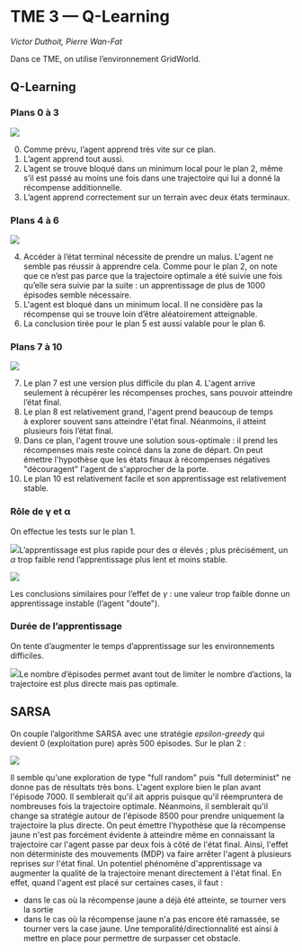 # TME 3 — Q-Learning

_Victor Duthoit, Pierre Wan-Fat_

Dans ce TME, on utilise l’environnement GridWorld.

## Q-Learning

### Plans 0 à 3

![](q_learning_0_3.png)

0. Comme prévu, l’agent apprend très vite sur ce plan.
1. L’agent apprend tout aussi.
2. L’agent se trouve bloqué dans un minimum local pour le plan 2, même s’il est passé au moins une fois dans une trajectoire qui lui a donné la récompense additionnelle.
3. L’agent apprend correctement sur un terrain avec deux états terminaux.

### Plans 4 à 6

![](q_learning_4_6.png)

4. Accéder à l’état terminal nécessite de prendre un malus. L'agent ne semble pas réussir à apprendre cela. Comme pour le plan 2, on note que ce n’est pas parce que la trajectoire optimale a été suivie une fois qu’elle sera suivie par la suite : un apprentissage de plus de 1000 épisodes semble nécessaire.
5. L'agent est bloqué dans un minimum local. Il ne considère pas la récompense qui se trouve loin d’être aléatoirement atteignable. 
6. La conclusion tirée pour le plan 5 est aussi valable pour le plan 6.

### Plans 7 à 10

![](q_learning_7_10.png)

7. Le plan 7 est une version plus difficile du plan 4. L'agent arrive seulement à récupérer les récompenses proches, sans pouvoir atteindre l’état final.
8. Le plan 8 est relativement grand, l'agent prend beaucoup de temps à explorer souvent sans atteindre l'état final. Néanmoins, il atteint plusieurs fois l’état final.
9. Dans ce plan, l'agent trouve une solution sous-optimale : il prend les récompenses mais reste coincé dans la zone de départ. On peut émettre l'hypothèse que les états finaux à récompenses négatives "découragent" l'agent de s'approcher de la porte. 
10. Le plan 10 est relativement facile et son apprentissage est relativement stable.

### Rôle de γ et α

On effectue les tests sur le plan 1.

![](q_learning_alpha.png)L’apprentissage est plus rapide pour des $\alpha$ élevés ; plus précisément, un $\alpha$ trop faible rend l’apprentissage plus lent et moins stable.

![](q_learning_gamma.png)

Les conclusions similaires pour l’effet de $\gamma$ : une valeur trop faible donne un apprentissage instable (l’agent "doute").

### Durée de l’apprentissage

On tente d’augmenter le temps d’apprentissage sur les environnements difficiles.

![](q_learning_long.png)Le nombre d’épisodes permet avant tout de limiter le nombre d’actions, la trajectoire est plus directe mais pas optimale.

## SARSA

On couple l’algorithme SARSA avec une stratégie *epsilon-greedy* qui devient 0 (exploitation pure) après 500 épisodes. Sur le plan 2 :

![](sarsa_long.png)

Il semble qu'une exploration de type "full random" puis "full determinist" ne donne pas de résultats très bons. L'agent explore bien le plan avant l'épisode 7000. Il semblerait qu'il ait appris puisque qu'il réempruntera de nombreuses fois la trajectoire optimale. Néanmoins, il semblerait qu'il change sa stratégie autour de l'épisode 8500 pour prendre uniquement la trajectoire la plus directe. On peut émettre l'hypothèse que la récompense jaune n'est pas forcément évidente à atteindre même en connaissant la trajectoire car l'agent passe par deux fois à côté de l'état final. Ainsi, l'effet non déterministe des mouvements (MDP) va faire arrêter l'agent à plusieurs reprises sur l'état final. Un potentiel phénomène d'apprentissage va augmenter la qualité de la trajectoire menant directement à l'état final. En effet, quand l'agent est placé sur certaines cases, il faut :

- dans le cas où la récompense jaune a déjà été atteinte, se tourner vers la sortie 
- dans le cas où la récompense jaune n'a pas encore été ramassée, se tourner vers la case jaune. 
  Une temporalité/directionnalité est ainsi à mettre en place pour permettre de surpasser cet obstacle. 

